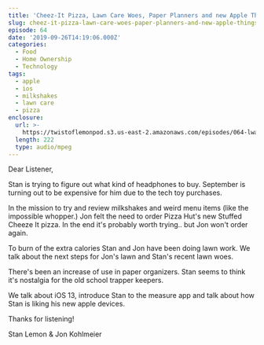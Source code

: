 ```yaml
---
title: 'Cheez-It Pizza, Lawn Care Woes, Paper Planners and new Apple Things'
slug: cheez-it-pizza-lawn-care-woes-paper-planners-and-new-apple-things
episode: 64
date: '2019-09-26T14:19:06.000Z'
categories:
  - Food
  - Home Ownership
  - Technology
tags:
  - apple
  - ios
  - milkshakes
  - lawn care
  - pizza
enclosure:
  url: >-
    https://twistoflemonpod.s3.us-east-2.amazonaws.com/episodes/064-lwatol-20190926.mp3
  length: 222
  type: audio/mpeg
---
```


Dear Listener,

Stan is trying to figure out what kind of headphones to buy. September is turning out to be expensive for him due to the tech toy purchases.

In the mission to try and review milkshakes and weird menu items (like the impossible whopper.) Jon felt the need to order Pizza Hut's new Stuffed Cheeze It pizza. In the end it's probably worth trying.. but Jon won't order again.

To burn of the extra calories Stan and Jon have been doing lawn work. We talk about the next steps for Jon's lawn and Stan's recent lawn woes.

There's been an increase of use in paper organizers. Stan seems to think it's nostalgia for the old school trapper keepers.

We talk about iOS 13, introduce Stan to the measure app and talk about how Stan is liking his new apple devices.

Thanks for listening!

Stan Lemon & Jon Kohlmeier

